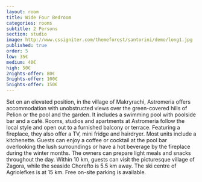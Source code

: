 ```yaml
---
layout: room
title: Wide Four Bedroom
categories: rooms
subtitle: 2 Persons
section: studio
image: http://www.cssigniter.com/themeforest/santorini/demo/long1.jpg
published: true
order: 5
low: 35€
medium: 40€
high: 50€
2nights-offer: 80€
3nights-offer: 100€
5nights-offer: 150€
---
```


Set on an elevated position, in the village of Makryrachi, 
Astromeria offers accommodation with unobstructed views over the green-covered hills of Pelion or the pool and the garden. 
It includes a swimming pool with poolside bar and a café.
Rooms, studios and apartments at Astromeria follow the local style and open out to a furnished balcony or terrace. 
Featuring a fireplace, they also offer a TV, mini fridge and hairdryer. Most units include a kitchenette.
Guests can enjoy a coffee or cocktail at the pool bar overlooking the lush surroundings or have a hot beverage by the fireplace during the winter months. The owners can prepare light meals and snacks throughout the day.
Within 10 km, guests can visit the picturesque village of Zagora, while the seaside Chorefto is 5.5 km away. 
The ski centre of Agriolefkes is at 15 km. Free on-site parking is available.


